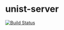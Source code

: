 # unist-server
[![Build Status](https://travis-ci.org/mu29/unist-server.svg?branch=develop)](https://travis-ci.org/mu29/unist-server)
